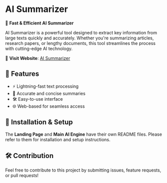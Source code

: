 # AI Summarizer

🚀 **Fast & Efficient AI Summarizer**

AI Summarizer is a powerful tool designed to extract key information from large texts quickly and accurately. Whether you're summarizing articles, research papers, or lengthy documents, this tool streamlines the process with cutting-edge AI technology.

🔗 **Visit Website**: [AI Summarizer](https://ai-summarizer-lander.vercel.app/)

## 📌 Features
- ⚡ Lightning-fast text processing
- 🎯 Accurate and concise summaries
- 🛠️ Easy-to-use interface
- 🌐 Web-based for seamless access

## 📂 Installation & Setup
The **Landing Page** and **Main AI Engine** have their own README files. Please refer to them for installation and setup instructions.

## 🛠️ Contribution
Feel free to contribute to this project by submitting issues, feature requests, or pull requests!


